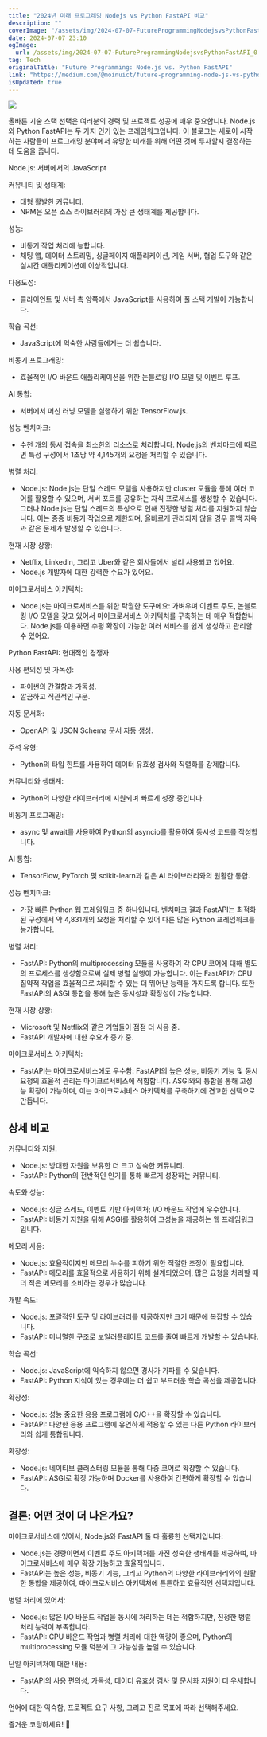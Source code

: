 ```yaml
---
title: "2024년 미래 프로그래밍 Nodejs vs Python FastAPI 비교"
description: ""
coverImage: "/assets/img/2024-07-07-FutureProgrammingNodejsvsPythonFastAPI_0.png"
date: 2024-07-07 23:10
ogImage:
  url: /assets/img/2024-07-07-FutureProgrammingNodejsvsPythonFastAPI_0.png
tag: Tech
originalTitle: "Future Programming: Node.js vs. Python FastAPI"
link: "https://medium.com/@moinuict/future-programming-node-js-vs-python-fastapi-f2dc46f8c97c"
isUpdated: true
---
```


<img src="/assets/img/2024-07-07-FutureProgrammingNodejsvsPythonFastAPI_0.png" />

올바른 기술 스택 선택은 여러분의 경력 및 프로젝트 성공에 매우 중요합니다. Node.js와 Python FastAPI는 두 가지 인기 있는 프레임워크입니다. 이 블로그는 새로이 시작하는 사람들이 프로그래밍 분야에서 유망한 미래를 위해 어떤 것에 투자할지 결정하는 데 도움을 줍니다.

Node.js: 서버에서의 JavaScript

커뮤니티 및 생태계:

<div class="content-ad"></div>

- 대형 활발한 커뮤니티.
- NPM은 오픈 소스 라이브러리의 가장 큰 생태계를 제공합니다.

성능:

- 비동기 작업 처리에 능합니다.
- 채팅 앱, 데이터 스트리밍, 싱글페이지 애플리케이션, 게임 서버, 협업 도구와 같은 실시간 애플리케이션에 이상적입니다.

다용도성:

<div class="content-ad"></div>

- 클라이언트 및 서버 측 양쪽에서 JavaScript를 사용하여 풀 스택 개발이 가능합니다.

학습 곡선:

- JavaScript에 익숙한 사람들에게는 더 쉽습니다.

비동기 프로그래밍:

<div class="content-ad"></div>

- 효율적인 I/O 바운드 애플리케이션을 위한 논블로킹 I/O 모델 및 이벤트 루프.

AI 통합:

- 서버에서 머신 러닝 모델을 실행하기 위한 TensorFlow.js.

성능 벤치마크:

<div class="content-ad"></div>

- 수천 개의 동시 접속을 최소한의 리소스로 처리합니다. Node.js의 벤치마크에 따르면 특정 구성에서 1초당 약 4,145개의 요청을 처리할 수 있습니다.

병렬 처리:

- Node.js: Node.js는 단일 스레드 모델을 사용하지만 cluster 모듈을 통해 여러 코어를 활용할 수 있으며, 서버 포트를 공유하는 자식 프로세스를 생성할 수 있습니다. 그러나 Node.js는 단일 스레드의 특성으로 인해 진정한 병렬 처리를 지원하지 않습니다. 이는 종종 비동기 작업으로 제한되며, 올바르게 관리되지 않을 경우 콜백 지옥과 같은 문제가 발생할 수 있습니다.

현재 시장 상황:

<div class="content-ad"></div>

- Netflix, LinkedIn, 그리고 Uber와 같은 회사들에서 널리 사용되고 있어요.
- Node.js 개발자에 대한 강력한 수요가 있어요.

마이크로서비스 아키텍처:

- Node.js는 마이크로서비스를 위한 탁월한 도구에요: 가벼우며 이벤트 주도, 논블로킹 I/O 모델을 갖고 있어서 마이크로서비스 아키텍처를 구축하는 데 매우 적합합니다. Node.js를 이용하면 수평 확장이 가능한 여러 서비스를 쉽게 생성하고 관리할 수 있어요.

Python FastAPI: 현대적인 경쟁자

<div class="content-ad"></div>

사용 편의성 및 가독성:

- 파이썬의 간결함과 가독성.
- 깔끔하고 직관적인 구문.

자동 문서화:

- OpenAPI 및 JSON Schema 문서 자동 생성.

<div class="content-ad"></div>

주석 유형:

- Python의 타입 힌트를 사용하여 데이터 유효성 검사와 직렬화를 강제합니다.

커뮤니티와 생태계:

- Python의 다양한 라이브러리에 지원되며 빠르게 성장 중입니다.

<div class="content-ad"></div>

비동기 프로그래밍:

- async 및 await를 사용하여 Python의 asyncio를 활용하여 동시성 코드를 작성합니다.

AI 통합:

- TensorFlow, PyTorch 및 scikit-learn과 같은 AI 라이브러리와의 원활한 통합.

<div class="content-ad"></div>

성능 벤치마크:

- 가장 빠른 Python 웹 프레임워크 중 하나입니다. 벤치마크 결과 FastAPI는 최적화된 구성에서 약 4,831개의 요청을 처리할 수 있어 다른 많은 Python 프레임워크를 능가합니다.

병렬 처리:

- FastAPI: Python의 multiprocessing 모듈을 사용하여 각 CPU 코어에 대해 별도의 프로세스를 생성함으로써 실제 병렬 실행이 가능합니다. 이는 FastAPI가 CPU 집약적 작업을 효율적으로 처리할 수 있는 더 뛰어난 능력을 가지도록 합니다. 또한 FastAPI의 ASGI 통합을 통해 높은 동시성과 확장성이 가능합니다.

<div class="content-ad"></div>

현재 시장 상황:

- Microsoft 및 Netflix와 같은 기업들이 점점 더 사용 중.
- FastAPI 개발자에 대한 수요가 증가 중.

마이크로서비스 아키텍처:

- FastAPI는 마이크로서비스에도 우수함: FastAPI의 높은 성능, 비동기 기능 및 동시 요청의 효율적 관리는 마이크로서비스에 적합합니다. ASGI와의 통합을 통해 고성능 확장이 가능하며, 이는 마이크로서비스 아키텍처를 구축하기에 견고한 선택으로 만듭니다.

<div class="content-ad"></div>

## 상세 비교

커뮤니티와 지원:

- Node.js: 방대한 자원을 보유한 더 크고 성숙한 커뮤니티.
- FastAPI: Python의 전반적인 인기를 통해 빠르게 성장하는 커뮤니티.

속도와 성능:

<div class="content-ad"></div>

- Node.js: 싱글 스레드, 이벤트 기반 아키텍처; I/O 바운드 작업에 우수합니다.
- FastAPI: 비동기 지원을 위해 ASGI를 활용하여 고성능을 제공하는 웹 프레임워크입니다.

메모리 사용:

- Node.js: 효율적이지만 메모리 누수를 피하기 위한 적절한 조정이 필요합니다.
- FastAPI: 메모리를 효율적으로 사용하기 위해 설계되었으며, 많은 요청을 처리할 때 더 적은 메모리를 소비하는 경우가 많습니다.

개발 속도:

<div class="content-ad"></div>

- Node.js: 포괄적인 도구 및 라이브러리를 제공하지만 크기 때문에 복잡할 수 있습니다.
- FastAPI: 미니멀한 구조로 보일러플레이트 코드를 줄여 빠르게 개발할 수 있습니다.

학습 곡선:

- Node.js: JavaScript에 익숙하지 않으면 경사가 가파를 수 있습니다.
- FastAPI: Python 지식이 있는 경우에는 더 쉽고 부드러운 학습 곡선을 제공합니다.

확장성:

<div class="content-ad"></div>

- Node.js: 성능 중요한 응용 프로그램에 C/C++을 확장할 수 있습니다.
- FastAPI: 다양한 응용 프로그램에 유연하게 적용할 수 있는 다른 Python 라이브러리와 쉽게 통합됩니다.

확장성:

- Node.js: 네이티브 클러스터링 모듈을 통해 다중 코어로 확장할 수 있습니다.
- FastAPI: ASGI로 확장 가능하며 Docker를 사용하여 간편하게 확장할 수 있습니다.

## 결론: 어떤 것이 더 나은가요?

<div class="content-ad"></div>

마이크로서비스에 있어서, Node.js와 FastAPI 둘 다 훌륭한 선택지입니다:

- Node.js는 경량이면서 이벤트 주도 아키텍처를 가진 성숙한 생태계를 제공하여, 마이크로서비스에 매우 확장 가능하고 효율적입니다.
- FastAPI는 높은 성능, 비동기 기능, 그리고 Python의 다양한 라이브러리와의 원활한 통합을 제공하여, 마이크로서비스 아키텍처에 튼튼하고 효율적인 선택지입니다.

병렬 처리에 있어서:

- Node.js: 많은 I/O 바운드 작업을 동시에 처리하는 데는 적합하지만, 진정한 병렬 처리 능력이 부족합니다.
- FastAPI: CPU 바운드 작업과 병렬 처리에 대한 역량이 좋으며, Python의 multiprocessing 모듈 덕분에 그 가능성을 높일 수 있습니다.

<div class="content-ad"></div>

단일 아키텍처에 대한 내용:

- FastAPI의 사용 편의성, 가독성, 데이터 유효성 검사 및 문서화 지원이 더 우세합니다.

언어에 대한 익숙함, 프로젝트 요구 사항, 그리고 진로 목표에 따라 선택해주세요.

즐거운 코딩하세요! 🚀

